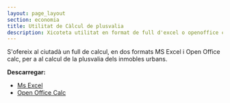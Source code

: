 ```yaml
---
layout: page_layout
section: economia
title: Utilitat de Càlcul de plusvalia
description: Xicoteta utilitat en format de full d'excel o openoffice calc per al càlcul de plusvalies.
---
```

S'ofereix al ciutadà un full de calcul, en dos formats MS Excel i Open Office calc, per a al calcul de la plusvalia dels inmobles urbans.

**Descarregar:**

* [Ms Excel](/downloads/economia/UtilidadCalculoPlusValia.xls)
* [Open Office Calc](/downloads/economia/UtilidadCalculoPlusValia.ods)